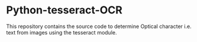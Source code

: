 # Python-tesseract-OCR
This repository contains the source code to determine Optical character i.e. text from images using the tesseract module.
